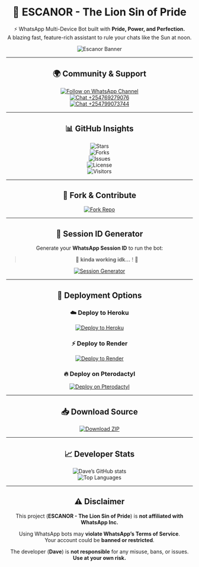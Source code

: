 <div align="center">

# 🦁 ESCANOR - The Lion Sin of Pride

⚡ WhatsApp Multi-Device Bot built with **Pride, Power, and Perfection.**  
A blazing fast, feature-rich assistant to rule your chats like the Sun at noon.  

![Escanor Banner](https://files.catbox.moe/0r0xfv.jpeg)

---

## 🌍 Community & Support

[![Follow on WhatsApp Channel](https://img.shields.io/badge/Follow-WhatsApp%20Channel-25D366?style=for-the-badge&logo=whatsapp)](https://whatsapp.com/channel/0029VavpWUvGk1Fkbzz0vz0v)  
[![Chat +254769279076](https://img.shields.io/badge/Chat-%2B254769279076-25D366?style=for-the-badge&logo=whatsapp)](https://wa.me/254769279076)  
[![Chat +254799073744](https://img.shields.io/badge/Chat-%2B254799073744-25D366?style=for-the-badge&logo=whatsapp)](https://wa.me/254799073744)

---

## 📊 GitHub Insights  

![Stars](https://img.shields.io/github/stars/Davemiracle01/ESCANOR-lion-sin-of-pride?style=for-the-badge&color=gold)  
![Forks](https://img.shields.io/github/forks/Davemiracle01/ESCANOR-lion-sin-of-pride?style=for-the-badge&color=blueviolet)  
![Issues](https://img.shields.io/github/issues/Davemiracle01/ESCANOR-lion-sin-of-pride?style=for-the-badge&color=red)  
![License](https://img.shields.io/github/license/Davemiracle01/ESCANOR-lion-sin-of-pride?style=for-the-badge&color=green)  
![Visitors](https://komarev.com/ghpvc/?username=Davemiracle01&label=Profile%20Views&color=0e75b6&style=for-the-badge)

---

## 🍴 Fork & Contribute  

[![Fork Repo](https://img.shields.io/badge/Fork-Our%20Repo-blueviolet?style=for-the-badge&logo=github)](https://github.com/Davemiracle01/ESCANOR-lion-sin-of-pride/fork)

---

## 🎉 Session ID Generator  

Generate your **WhatsApp Session ID** to run the bot:  

> 🚧 **kinda working idk...** ! 🚧  

[![Session Generator](https://img.shields.io/badge/Session%20ID-Coming%20Soon-FFD700?style=for-the-badge&logo=whatsapp&logoColor=white)](https://session-beige.vercel.app/)

---

## 🚀 Deployment Options  

### ☁️ Deploy to Heroku  
[![Deploy to Heroku](https://www.herokucdn.com/deploy/button.svg)](https://heroku.com/deploy?template=https://github.com/Davemiracle01/ESCANOR-lion-sin-of-pride)

### ⚡ Deploy to Render  
[![Deploy to Render](https://render.com/images/deploy-to-render-button.svg)](https://render.com/deploy?repo=https://github.com/Davemiracle01/ESCANOR-lion-sin-of-pride)

### 🔥 Deploy on Pterodactyl  
[![Deploy on Pterodactyl](https://img.shields.io/badge/Deploy%20on-Pterodactyl-orange?style=for-the-badge&logo=serverless)](https://github.com/Davemiracle01/ESCANOR-lion-sin-of-pride#pterodactyl-deployment-guide)

---

## 📥 Download Source  

[![Download ZIP](https://img.shields.io/badge/Download-ZIP-blue?style=for-the-badge&logo=github)](https://github.com/Davemiracle01/ESCANOR-lion-sin-of-pride/archive/refs/heads/main.zip)

---

## 📈 Developer Stats  

![Dave’s GitHub stats](https://github-readme-stats.vercel.app/api?username=Davemiracle01&show_icons=true&theme=radical)  
![Top Languages](https://github-readme-stats.vercel.app/api/top-langs/?username=Davemiracle01&layout=compact&theme=radical)  


---

## ⚠️ Disclaimer  

This project (**ESCANOR - The Lion Sin of Pride**) is **not affiliated with WhatsApp Inc.**  

Using WhatsApp bots may **violate WhatsApp’s Terms of Service**.  
Your account could be **banned or restricted**.  

The developer (**Dave**) is **not responsible** for any misuse, bans, or issues.  
**Use at your own risk.**

</div>

